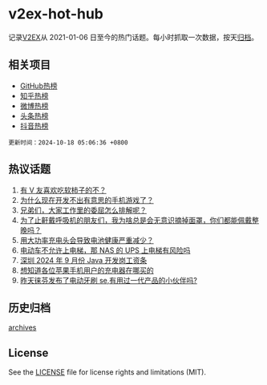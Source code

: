 # v2ex-hot-hub

 记录[V2EX](https://www.v2ex.com/)从 2021-01-06 日至今的热门话题。每小时抓取一次数据，按天[归档](archives)。
 
 ## 相关项目

- [GitHub热榜](https://github.com/it985/github-hot-hub)
- [知乎热榜](https://github.com/it985/zhihu-hot-hub)
- [微博热榜](https://github.com/it985/weibo-hot-hub)
- [头条热榜](https://github.com/it985/toutiao-hot-hub)
- [抖音热榜](https://github.com/it985/douyin-hot-hub)


 `更新时间：2024-10-18 05:06:36 +0800`

## 热议话题

1. [有 V 友喜欢吃软柿子的不？](https://www.v2ex.com/t/1081085)
1. [为什么现在开发不出有意思的手机游戏了？](https://www.v2ex.com/t/1081025)
1. [兄弟们，大家工作里的委屈怎么排解呢？](https://www.v2ex.com/t/1081066)
1. [为了止鼾戴呼吸机的朋友们，我为啥总是会无意识摘掉面罩，你们都能佩戴整晚吗？](https://www.v2ex.com/t/1081051)
1. [用大功率充电头会导致电池健康严重减少？](https://www.v2ex.com/t/1081008)
1. [电动车不允许上电梯，那 NAS 的 UPS 上电梯有风险吗](https://www.v2ex.com/t/1081029)
1. [深圳 2024 年 9 月份 Java 开发岗工资条](https://www.v2ex.com/t/1081118)
1. [想知道各位苹果手机用户的充电器在哪买的](https://www.v2ex.com/t/1081067)
1. [昨天徕芬发布了电动牙刷 se,有用过一代产品的小伙伴吗?](https://www.v2ex.com/t/1081035)

## 历史归档

[archives](archives)

## License

See the [LICENSE](LICENSE) file for license rights and limitations (MIT).

